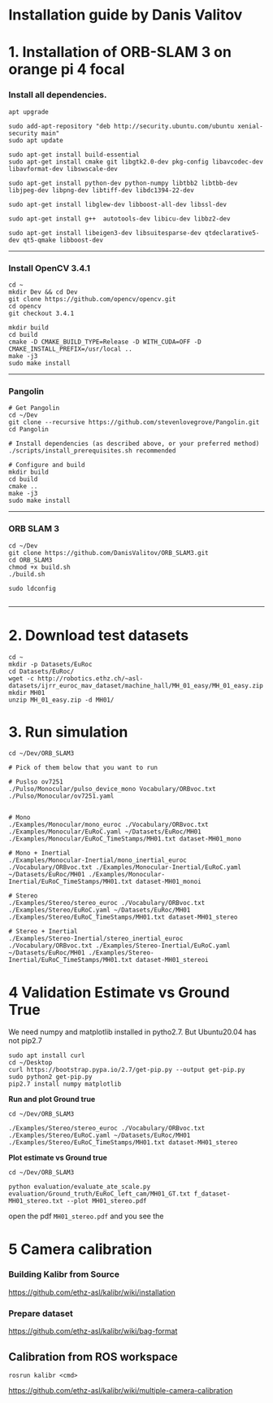 # Installation guide by Danis Valitov
# 1. Installation of ORB-SLAM 3 on orange pi 4 focal
### Install all dependencies.
```shell
apt upgrade

sudo add-apt-repository "deb http://security.ubuntu.com/ubuntu xenial-security main"
sudo apt update

sudo apt-get install build-essential
sudo apt-get install cmake git libgtk2.0-dev pkg-config libavcodec-dev libavformat-dev libswscale-dev

sudo apt-get install python-dev python-numpy libtbb2 libtbb-dev libjpeg-dev libpng-dev libtiff-dev libdc1394-22-dev

sudo apt-get install libglew-dev libboost-all-dev libssl-dev

sudo apt-get install g++  autotools-dev libicu-dev libbz2-dev

sudo apt-get install libeigen3-dev libsuitesparse-dev qtdeclarative5-dev qt5-qmake libboost-dev

```
---

### Install OpenCV 3.4.1
```shell
cd ~
mkdir Dev && cd Dev
git clone https://github.com/opencv/opencv.git
cd opencv
git checkout 3.4.1
```
```shell
mkdir build
cd build
cmake -D CMAKE_BUILD_TYPE=Release -D WITH_CUDA=OFF -D CMAKE_INSTALL_PREFIX=/usr/local ..
make -j3
sudo make install
```
---

### Pangolin
```shell
# Get Pangolin
cd ~/Dev
git clone --recursive https://github.com/stevenlovegrove/Pangolin.git
cd Pangolin

# Install dependencies (as described above, or your preferred method)
./scripts/install_prerequisites.sh recommended

# Configure and build
mkdir build
cd build
cmake ..
make -j3
sudo make install
```
---
### ORB SLAM 3
```shell
cd ~/Dev
git clone https://github.com/DanisValitov/ORB_SLAM3.git
cd ORB_SLAM3
chmod +x build.sh
./build.sh

sudo ldconfig


```
---

# 2. Download test datasets

```shell
cd ~
mkdir -p Datasets/EuRoc
cd Datasets/EuRoc/
wget -c http://robotics.ethz.ch/~asl-datasets/ijrr_euroc_mav_dataset/machine_hall/MH_01_easy/MH_01_easy.zip
mkdir MH01
unzip MH_01_easy.zip -d MH01/

```
# 3. Run simulation 
```shell
cd ~/Dev/ORB_SLAM3

# Pick of them below that you want to run

# Puslso ov7251
./Pulso/Monocular/pulso_device_mono Vocabulary/ORBvoc.txt ./Pulso/Monocular/ov7251.yaml


# Mono
./Examples/Monocular/mono_euroc ./Vocabulary/ORBvoc.txt ./Examples/Monocular/EuRoC.yaml ~/Datasets/EuRoc/MH01 ./Examples/Monocular/EuRoC_TimeStamps/MH01.txt dataset-MH01_mono

# Mono + Inertial
./Examples/Monocular-Inertial/mono_inertial_euroc ./Vocabulary/ORBvoc.txt ./Examples/Monocular-Inertial/EuRoC.yaml ~/Datasets/EuRoc/MH01 ./Examples/Monocular-Inertial/EuRoC_TimeStamps/MH01.txt dataset-MH01_monoi

# Stereo
./Examples/Stereo/stereo_euroc ./Vocabulary/ORBvoc.txt ./Examples/Stereo/EuRoC.yaml ~/Datasets/EuRoc/MH01 ./Examples/Stereo/EuRoC_TimeStamps/MH01.txt dataset-MH01_stereo

# Stereo + Inertial
./Examples/Stereo-Inertial/stereo_inertial_euroc ./Vocabulary/ORBvoc.txt ./Examples/Stereo-Inertial/EuRoC.yaml ~/Datasets/EuRoc/MH01 ./Examples/Stereo-Inertial/EuRoC_TimeStamps/MH01.txt dataset-MH01_stereoi
```

# 4 Validation Estimate vs Ground True
We need numpy and matplotlib installed in pytho2.7. But Ubuntu20.04 has not pip2.7
```shell
sudo apt install curl
cd ~/Desktop
curl https://bootstrap.pypa.io/2.7/get-pip.py --output get-pip.py
sudo python2 get-pip.py
pip2.7 install numpy matplotlib
```

**Run and plot Ground true**
```
cd ~/Dev/ORB_SLAM3

./Examples/Stereo/stereo_euroc ./Vocabulary/ORBvoc.txt ./Examples/Stereo/EuRoC.yaml ~/Datasets/EuRoc/MH01 ./Examples/Stereo/EuRoC_TimeStamps/MH01.txt dataset-MH01_stereo
```

**Plot estimate vs Ground true**
```
cd ~/Dev/ORB_SLAM3

python evaluation/evaluate_ate_scale.py evaluation/Ground_truth/EuRoC_left_cam/MH01_GT.txt f_dataset-MH01_stereo.txt --plot MH01_stereo.pdf
```

open the pdf `MH01_stereo.pdf` and you see the 

# 5 Camera calibration
### Building Kalibr from Source
https://github.com/ethz-asl/kalibr/wiki/installation
### Prepare dataset
https://github.com/ethz-asl/kalibr/wiki/bag-format
## Calibration from ROS workspace
```shell
rosrun kalibr <cmd>
```
https://github.com/ethz-asl/kalibr/wiki/multiple-camera-calibration

